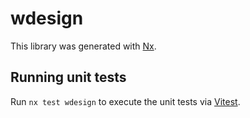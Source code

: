 # wdesign

This library was generated with [Nx](https://nx.dev).

## Running unit tests

Run `nx test wdesign` to execute the unit tests via [Vitest](https://vitest.dev/).
